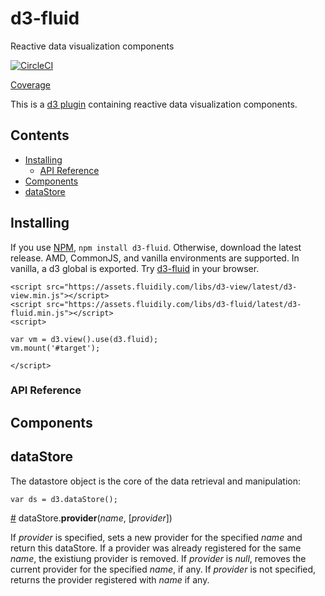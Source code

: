 # d3-fluid
Reactive data visualization components

[![CircleCI](https://circleci.com/gh/quantmind/d3-fluid.svg?style=svg&circle-token=a224bfec44b5c4ea2457d374283302b0902418f5)](https://circleci.com/gh/quantmind/d3-fluid)

[Coverage][]

This is a [d3 plugin](https://bost.ocks.org/mike/d3-plugin/) containing
reactive data visualization components.

## Contents

<!-- START doctoc generated TOC please keep comment here to allow auto update -->
<!-- DON'T EDIT THIS SECTION, INSTEAD RE-RUN doctoc TO UPDATE -->


- [Installing](#installing)
  - [API Reference](#api-reference)
- [Components](#components)
- [dataStore](#datastore)

<!-- END doctoc generated TOC please keep comment here to allow auto update -->


## Installing

If you use [NPM](https://www.npmjs.com/package/d3-fluid), ``npm install d3-fluid``.
Otherwise, download the latest release.
AMD, CommonJS, and vanilla environments are supported. In vanilla, a d3 global is exported.
Try [d3-fluid](https://runkit.com/npm/d3-fluid) in your browser.
```
<script src="https://assets.fluidily.com/libs/d3-view/latest/d3-view.min.js"></script>
<script src="https://assets.fluidily.com/libs/d3-fluid/latest/d3-fluid.min.js"></script>
<script>

var vm = d3.view().use(d3.fluid);
vm.mount('#target');

</script>
```

### API Reference

## Components

## dataStore

The datastore object is the core of the data retrieval and manipulation:
```
var ds = d3.dataStore();
```

<a name="user-content-datastore-provider" href="#datastore-provider">#</a> dataStore.<b>provider</b>(<i>name</i>, [<i>provider</i>])

If *provider* is specified, sets a new provider for the specified *name* and return this dataStore.
If a provider was already registered for the same *name*, the existiung provider is removed. If
*provider* is *null*, removes the current provider for the specified *name*, if any.
If *provider* is not specified, returns the provider registered with *name* if any.


[Coverage]: https://circleci.com/api/v1/project/quantmind/d3-fluid/latest/artifacts/0/$CIRCLE_ARTIFACTS/coverage/index.html?branch=master&filter=successful
